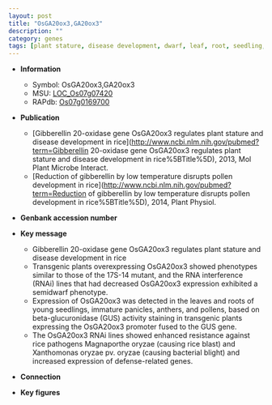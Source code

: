 ```yaml
---
layout: post
title: "OsGA20ox3,GA20ox3"
description: ""
category: genes
tags: [plant stature, disease development, dwarf, leaf, root, seedling, panicle, anther, pollen, bacterial blight, defense]
---
```


* **Information**  
    + Symbol: OsGA20ox3,GA20ox3  
    + MSU: [LOC_Os07g07420](http://rice.plantbiology.msu.edu/cgi-bin/ORF_infopage.cgi?orf=LOC_Os07g07420)  
    + RAPdb: [Os07g0169700](http://rapdb.dna.affrc.go.jp/viewer/gbrowse_details/irgsp1?name=Os07g0169700)  

* **Publication**  
    + [Gibberellin 20-oxidase gene OsGA20ox3 regulates plant stature and disease development in rice](http://www.ncbi.nlm.nih.gov/pubmed?term=Gibberellin 20-oxidase gene OsGA20ox3 regulates plant stature and disease development in rice%5BTitle%5D), 2013, Mol Plant Microbe Interact.
    + [Reduction of gibberellin by low temperature disrupts pollen development in rice](http://www.ncbi.nlm.nih.gov/pubmed?term=Reduction of gibberellin by low temperature disrupts pollen development in rice%5BTitle%5D), 2014, Plant Physiol.

* **Genbank accession number**  

* **Key message**  
    + Gibberellin 20-oxidase gene OsGA20ox3 regulates plant stature and disease development in rice
    + Transgenic plants overexpressing OsGA20ox3 showed phenotypes similar to those of the 17S-14 mutant, and the RNA interference (RNAi) lines that had decreased OsGA20ox3 expression exhibited a semidwarf phenotype.
    + Expression of OsGA20ox3 was detected in the leaves and roots of young seedlings, immature panicles, anthers, and pollens, based on beta-glucuronidase (GUS) activity staining in transgenic plants expressing the OsGA20ox3 promoter fused to the GUS gene.
    + The OsGA20ox3 RNAi lines showed enhanced resistance against rice pathogens Magnaporthe oryzae (causing rice blast) and Xanthomonas oryzae pv. oryzae (causing bacterial blight) and increased expression of defense-related genes.

* **Connection**  

* **Key figures**  


